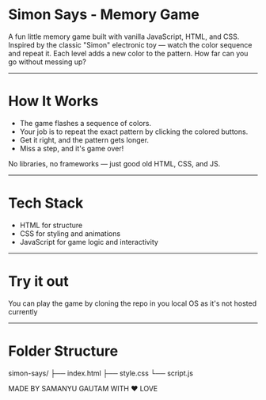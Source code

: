 #  Simon Says - Memory Game

A fun little memory game built with vanilla JavaScript, HTML, and CSS. Inspired by the classic "Simon" electronic toy — watch the color sequence and repeat it. 
Each level adds a new color to the pattern. How far can you go without messing up?

---

# How It Works

- The game flashes a sequence of colors.
- Your job is to repeat the exact pattern by clicking the colored buttons.
- Get it right, and the pattern gets longer.
- Miss a step, and it's game over!

No libraries, no frameworks — just good old HTML, CSS, and JS.

---

# Tech Stack

- HTML for structure
- CSS for styling and animations
- JavaScript for game logic and interactivity

---

# Try it out

You can play the game by cloning the repo in you local OS as it's not hosted currently 

---

# Folder Structure

simon-says/
├── index.html
├── style.css
└── script.js


MADE BY SAMANYU GAUTAM WITH ❤️ LOVE

